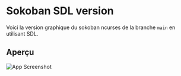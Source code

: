 
# Sokoban SDL version

Voici la version graphique du sokoban ncurses de la branche `main` en utilisant SDL.

## Aperçu

![App Screenshot](https://i.imgur.com/NOTimMY.gif)